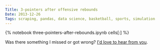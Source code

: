 ```yaml
---
Title: 3-pointers after offensive rebounds
Date: 2013-12-26
Tags: scraping, pandas, data science, basketball, sports, simulation
---
```


{% notebook three-pointers-after-rebounds.ipynb cells[:] %}

Was there something I missed or got wrong? [I'd love to hear from you](mailto:gjreda@gmail.com?subject=Three+pointers+after+rebounds).